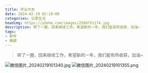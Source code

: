 ```yaml
---
title: 开业大吉
date: 2024-02-19 02:18:00
categories: 记录生活
headimg: https://yhehe.com/images/2580751174.jpg 
description: 转了一圈，回来继续工作，希望新的一年，我们能有所收获，加油~
tags:
- 新年
- 画廊
---
```

>转了一圈，回来继续工作，希望新的一年，我们能有所收获，加油~
<!-- more -->
![微信图片_20240219101340.jpg](https://yhehe.com/images/2580751174.jpg)
![微信图片_20240219101355.png](https://yhehe.com/images/982554244.png)


